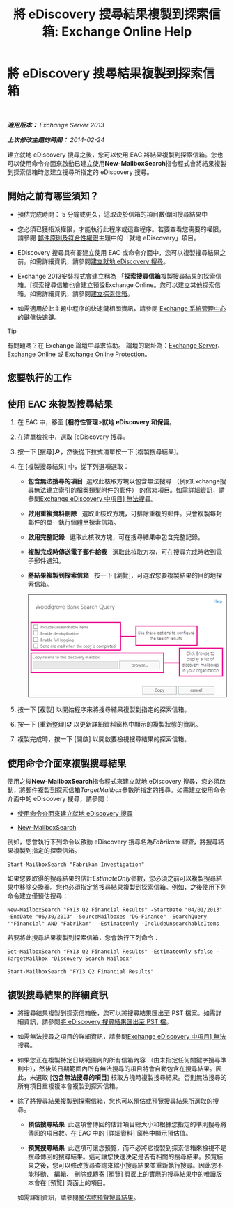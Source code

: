 ﻿---
title: '將 eDiscovery 搜尋結果複製到探索信箱: Exchange Online Help'
TOCTitle: 將 eDiscovery 搜尋結果複製到探索信箱
ms:assetid: bff2ce89-9e6f-494a-bd6a-2f2011507845
ms:mtpsurl: https://technet.microsoft.com/zh-tw/library/Dn624163(v=EXCHG.150)
ms:contentKeyID: 61183400
ms.date: 05/23/2018
mtps_version: v=EXCHG.150
ms.translationtype: MT
---

# 將 eDiscovery 搜尋結果複製到探索信箱

 

_**適用版本：** Exchange Server 2013_

_**上次修改主題的時間：** 2014-02-24_

建立就地 eDiscovery 搜尋之後，您可以使用 EAC 將結果複製到探索信箱。您也可以使用命令介面來啟動已建立使用**New-MailboxSearch**指令程式會將結果複製到探索信箱時您建立搜尋所指定的 eDiscovery 搜尋。

## 開始之前有哪些須知？

  - 預估完成時間： 5 分鐘或更久，這取決於信箱的項目數傳回搜尋結果中

  - 您必須已獲指派權限，才能執行此程序或這些程序。若要查看您需要的權限，請參閱 [郵件原則及符合性權限](messaging-policy-and-compliance-permissions-exchange-2013-help.md)主題中的「就地 eDiscovery」項目。

  - EDiscovery 搜尋具有要建立使用 EAC 或命令介面中，您可以複製搜尋結果之前。如需詳細資訊，請參閱[建立就地 eDiscovery 搜尋](create-an-in-place-ediscovery-search-exchange-2013-help.md)。

  - Exchange 2013安裝程式會建立稱為 「**探索搜尋信箱**複製搜尋結果的探索信箱。\[探索搜尋信箱也會建立預設Exchange Online。您可以建立其他探索信箱。如需詳細資訊，請參閱[建立探索信箱](create-a-discovery-mailbox-exchange-2013-help.md)。

  - 如需適用於此主題中程序的快速鍵相關資訊，請參閱 [Exchange 系統管理中心的鍵盤快速鍵](keyboard-shortcuts-in-the-exchange-admin-center-exchange-online-protection-help.md)。


> [!TIP]  
> 有問題嗎？在 Exchange 論壇中尋求協助。 論壇的網址為：<a href="https://go.microsoft.com/fwlink/p/?linkid=60612">Exchange Server</a>、 <a href="https://go.microsoft.com/fwlink/p/?linkid=267542">Exchange Online</a> 或 <a href="https://go.microsoft.com/fwlink/p/?linkid=285351">Exchange Online Protection</a>。




## 您要執行的工作

## 使用 EAC 來複製搜尋結果

1.  在 EAC 中，移至 \[**相符性管理**\>**就地 eDiscovery 和保留**。

2.  在清單檢視中，選取 \[eDiscovery 搜尋。

3.  按一下 \[搜尋\]![搜尋圖示](images/Dn624163.773574d0-9b92-4cab-9f6b-81532c7418b9(EXCHG.150).gif "搜尋圖示")，然後從下拉式清單按一下 \[複製搜尋結果\]。

4.  在 \[複製搜尋結果\] 中，從下列選項選取：
    
      - **包含無法搜尋的項目**  選取此核取方塊以包含無法搜尋 （例如Exchange搜尋無法建立索引的檔案類型附件的郵件） 的信箱項目。如需詳細資訊，請參閱[Exchange eDiscovery 中項目\] 無法搜尋](unsearchable-items-in-exchange-ediscovery-exchange-2013-help.md)。
    
      - **啟用重複資料刪除**   選取此核取方塊，可排除重複的郵件。只會複製每封郵件的單一執行個體至探索信箱。
    
      - **啟用完整記錄**   選取此核取方塊，可在搜尋結果中包含完整記錄。
    
      - **複製完成時傳送電子郵件給我**   選取此核取方塊，可在搜尋完成時收到電子郵件通知。
    
      - **將結果複製到探索信箱**   按一下 \[瀏覽\]，可選取您要複製結果的目的地探索信箱。
        
        ![複製搜尋結果](images/Dn624163.875e25ed-8308-408c-92c4-8c76fc9d9bfc(EXCHG.150).gif "複製搜尋結果")  

5.  按一下 \[複製\] 以開始程序來將搜尋結果複製到指定的探索信箱。

6.  按一下 \[重新整理\]![重新整理圖示](images/Dn624163.85f271ca-32a4-426c-842a-d2172567099d(EXCHG.150).gif "重新整理圖示") 以更新詳細資料窗格中顯示的複製狀態的資訊。

7.  複製完成時，按一下 \[開啟\] 以開啟要檢視搜尋結果的探索信箱。

## 使用命令介面來複製搜尋結果

使用之後**New-MailboxSearch**指令程式來建立就地 eDiscovery 搜尋，您必須啟動，將郵件複製到探索信箱*TargetMailbox*參數所指定的搜尋。如需建立使用命令介面中的 eDiscovery 搜尋，請參閱：

  - [使用命令介面來建立就地 eDiscovery 搜尋](create-an-in-place-ediscovery-search-exchange-2013-help.md)

  - [New-MailboxSearch](https://technet.microsoft.com/zh-tw/library/dd298064\(v=exchg.150\))

例如，您會執行下列命令以啟動 eDiscovery 搜尋名為*Fabrikam 調查*，將搜尋結果複製到指定的探索信箱。

    Start-MailboxSearch "Fabrikam Investigation"

如果您要取得的搜尋結果的估計*EstimateOnly*參數，您必須之前可以複製搜尋結果中移除交換器。您也必須指定將搜尋結果複製到探索信箱。例如，之後使用下列命令建立僅預估搜尋：

    New-MailboxSearch "FY13 Q2 Financial Results" -StartDate "04/01/2013" -EndDate "06/30/2013" -SourceMailboxes "DG-Finance" -SearchQuery '"Financial" AND "Fabrikam"' -EstimateOnly -IncludeUnsearchableItems

若要將此搜尋結果複製到探索信箱，您會執行下列命令：
  ```
  Set-MailboxSearch "FY13 Q2 Financial Results" -EstimateOnly $false -TargetMailbox "Discovery Search Mailbox"
  ```
  ```
  Start-MailboxSearch "FY13 Q2 Financial Results"
  ```

## 複製搜尋結果的詳細資訊

  - 將搜尋結果複製到探索信箱後，您可以將搜尋結果匯出至 PST 檔案。如需詳細資訊，請參閱[將 eDiscovery 搜尋結果匯出至 PST 檔](export-ediscovery-search-results-to-a-pst-file-exchange-2013-help.md)。

  - 如需無法搜尋之項目的詳細資訊，請參閱[Exchange eDiscovery 中項目\] 無法搜尋](unsearchable-items-in-exchange-ediscovery-exchange-2013-help.md)。

  - 如果您正在複製特定日期範圍內的所有信箱內容 （由未指定任何關鍵字搜尋準則中），然後該日期範圍內所有無法搜尋的項目將會自動包含在搜尋結果。因此，未選取 \[**包含無法搜尋的項目**\] 核取方塊時複製搜尋結果。否則無法搜尋的所有項目重複複本會複製到探索信箱。

  - 除了將搜尋結果複製到探索信箱，您也可以預估或預覽搜尋結果所選取的搜尋。
    
      - **預估搜尋結果**  此選項會傳回的估計項目總大小和根據您指定的準則搜尋將傳回的項目數。在 EAC 中的 \[詳細資料\] 窗格中顯示預估值。
    
      - **預覽搜尋結果**  此選項可讓您預覽，而不必將它複製到探索信箱來檢視不是搜尋傳回的搜尋結果。這可讓您快速決定是否有相關的搜尋結果。預覽結果之後，您可以修改搜尋查詢來縮小搜尋結果並重新執行搜尋。因此您不能移動、 編輯、 刪除或轉寄 \[預覽\] 頁面上的實際的搜尋結果中的唯讀版本會在 \[預覽\] 頁面上的項目。
    
    如需詳細資訊，請參閱[預估或預覽搜尋結果](create-an-in-place-ediscovery-search-exchange-2013-help.md)。

